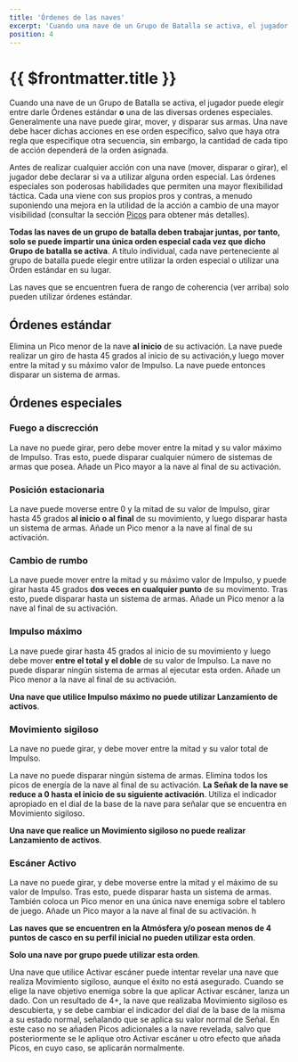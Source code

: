 ```yaml
---
title: 'Órdenes de las naves'
excerpt: 'Cuando una nave de un Grupo de Batalla se activa, el jugador puede elegir entre darle Órdenes estándar o una de las diversas ordenes especiales.'
position: 4
---
```


# {{ $frontmatter.title }}

Cuando una nave de un Grupo de Batalla se activa, el jugador puede elegir entre darle Órdenes estándar **o** una de las diversas ordenes especiales. Generalmente una nave puede girar, mover, y disparar sus armas. Una nave debe hacer dichas acciones en ese orden específico, salvo que haya otra regla que especifique otra secuencia, sin embargo, la cantidad de cada tipo de acción dependerá de la orden asignada.

Antes de realizar cualquier acción con una nave (mover, disparar o girar), el jugador debe declarar si va a utilizar alguna orden especial. Las órdenes especiales son poderosas habilidades que permiten una mayor flexibilidad táctica. Cada una viene con sus propios pros y contras, a menudo suponiendo una mejora en la utilidad de la acción a cambio de una mayor visibilidad (consultar la sección [Picos](/es/dfc/core-rules/firing#energy-spikes) para obtener más detalles).

**Todas las naves de un grupo de batalla deben trabajar juntas, por tanto, solo se puede impartir una única orden especial cada vez que dicho Grupo de batalla se activa**. A título individual, cada nave perteneciente al grupo de batalla puede elegir entre utilizar la orden especial o utilizar una Orden estándar en su lugar.

Las naves que se encuentren fuera de rango de coherencia (ver arriba) solo pueden utilizar órdenes estándar.

## Órdenes estándar

Elimina un Pico menor de la nave **al inicio** de su activación. La nave puede realizar un giro de hasta 45 grados al inicio de su activación,y luego mover entre la mitad y su máximo valor de Impulso. La nave puede entonces disparar un sistema de armas.

## Órdenes especiales

### Fuego a discrección

La nave no puede girar, pero debe mover entre la mitad y su valor máximo de Impulso. Tras esto, puede disparar cualquier número de sistemas de armas que posea. Añade un Pico mayor a la nave al final de su activación.

### Posición estacionaria

La nave puede moverse entre 0 y la mitad de su valor de Impulso, girar hasta 45 grados **al inicio o al final** de su movimiento, y luego disparar hasta un sistema de armas. Añade un Pico menor a la nave al final de su activación.

### Cambio de rumbo

La nave puede mover entre la mitad y su máximo valor de Impulso, y puede girar hasta 45 grados **dos veces en cualquier punto** de su movimento. Tras esto, puede disparar hasta un sistema de armas. Añade un Pico menor a la nave al final de su activación.

### Impulso máximo

La nave puede girar hasta 45 grados al inicio de su movimiento y luego debe mover **entre el total y el doble** de su valor de Impulso. La nave no puede disparar ningún sistema de armas al ejecutar esta orden. Añade un Pico menor a la nave al final de su activación.

**Una nave que utilice Impulso máximo no puede utilizar Lanzamiento de activos**.

### Movimiento sigiloso

La nave no puede girar, y debe mover entre la mitad y su valor total de Impulso.

La nave no puede disparar ningún sistema de armas. Elimina todos los picos de energía de la nave al final de su activación. **La Señak de la nave se reduce a 0 hasta el inicio de su siguiente activación**. Utiliza el indicador apropiado en el dial de la base de la nave para señalar que se encuentra en Movimiento sigiloso.

**Una nave que realice un Movimiento sigiloso no puede realizar Lanzamiento de activos**.

### Escáner Activo

La nave no puede girar, y debe moverse entre la mitad y el máximo de su valor de Impulso. Tras esto, puede disparar hasta un sistema de armas. También coloca un Pico menor en una única nave enemiga sobre el tablero de juego. Añade un Pico mayor a la nave al final de su activación. h

**Las naves que se encuentren en la Atmósfera y/o posean menos de 4 puntos de casco en su perfil inicial no pueden utilizar esta orden**.

**Solo una nave por grupo puede utilizar esta orden**.

Una nave que utilice Activar escáner puede intentar revelar una nave que realiza Movimiento sigiloso, aunque el éxito no está asegurado. Cuando se elige la nave objetivo enemiga sobre la que aplicar Activar escáner, lanza un dado. Con un resultado de 4+, la nave que realizaba Movimiento sigiloso es descubierta, y se debe cambiar el indicador del dial de la base de la misma a su estado normal, señalando que se aplica su valor normal de Señal. En este caso no se añaden Picos adicionales a la nave revelada, salvo que posteriormente se le aplique otro Activar escáner u otro efecto que añada Picos, en cuyo caso, se aplicarán normalmente.
